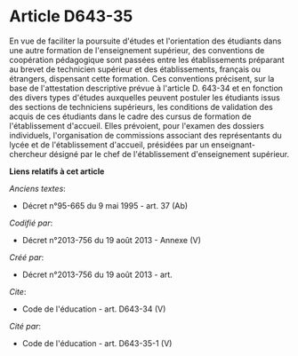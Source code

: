 # Article D643-35

En vue de faciliter la poursuite d'études et l'orientation des étudiants dans une autre formation de l'enseignement
supérieur, des conventions de coopération pédagogique sont passées entre les établissements préparant au brevet de technicien
supérieur et des établissements, français ou étrangers, dispensant cette formation. Ces conventions précisent, sur la base de
l'attestation descriptive prévue à l'article D. 643-34 et en fonction des divers types d'études auxquelles peuvent postuler
les étudiants issus des sections de techniciens supérieurs, les conditions de validation des acquis de ces étudiants dans le
cadre des cursus de formation de l'établissement d'accueil. Elles prévoient, pour l'examen des dossiers individuels,
l'organisation de commissions associant des représentants du lycée et de l'établissement d'accueil, présidées par un
enseignant-chercheur désigné par le chef de l'établissement d'enseignement supérieur.

**Liens relatifs à cet article**

_Anciens textes_:

  - Décret n°95-665 du 9 mai 1995 - art. 37 (Ab)

_Codifié par_:

  - Décret n°2013-756 du 19 août 2013 -  Annexe (V)

_Créé par_:

  - Décret n°2013-756 du 19 août 2013 - art.

_Cite_:

  - Code de l'éducation - art. D643-34 (V)

_Cité par_:

  - Code de l'éducation - art. D643-35-1 (V)
